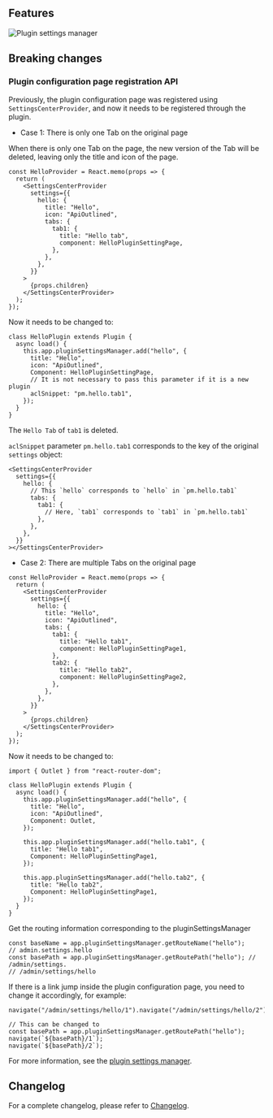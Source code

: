 ## Features

![Plugin settings manager](https://static-docs.nocobase.com/36c65785e5b8bb5eb39419a87e684eea.png)

## Breaking changes

### Plugin configuration page registration API

Previously, the plugin configuration page was registered using `SettingsCenterProvider`, and now it needs to be registered through the plugin.

* Case 1: There is only one Tab on the original page

When there is only one Tab on the page, the new version of the Tab will be deleted, leaving only the title and icon of the page.

```
const HelloProvider = React.memo(props => {
  return (
    <SettingsCenterProvider
      settings={{
        hello: {
          title: "Hello",
          icon: "ApiOutlined",
          tabs: {
            tab1: {
              title: "Hello tab",
              component: HelloPluginSettingPage,
            },
          },
        },
      }}
    >
      {props.children}
    </SettingsCenterProvider>
  );
});
```

Now it needs to be changed to:

```
class HelloPlugin extends Plugin {
  async load() {
    this.app.pluginSettingsManager.add("hello", {
      title: "Hello",
      icon: "ApiOutlined",
      Component: HelloPluginSettingPage,
      // It is not necessary to pass this parameter if it is a new plugin
      aclSnippet: "pm.hello.tab1",
    });
  }
}
```

The `Hello Tab` of `tab1` is deleted.

`aclSnippet` parameter `pm.hello.tab1` corresponds to the key of the original `settings` object:

```
<SettingsCenterProvider
  settings={{
    hello: {
      // This `hello` corresponds to `hello` in `pm.hello.tab1`
      tabs: {
        tab1: {
          // Here, `tab1` corresponds to `tab1` in `pm.hello.tab1`
        },
      },
    },
  }}
></SettingsCenterProvider>
```

* Case 2: There are multiple Tabs on the original page

```
const HelloProvider = React.memo(props => {
  return (
    <SettingsCenterProvider
      settings={{
        hello: {
          title: "Hello",
          icon: "ApiOutlined",
          tabs: {
            tab1: {
              title: "Hello tab1",
              component: HelloPluginSettingPage1,
            },
            tab2: {
              title: "Hello tab2",
              component: HelloPluginSettingPage2,
            },
          },
        },
      }}
    >
      {props.children}
    </SettingsCenterProvider>
  );
});
```

Now it needs to be changed to:

```
import { Outlet } from "react-router-dom";

class HelloPlugin extends Plugin {
  async load() {
    this.app.pluginSettingsManager.add("hello", {
      title: "Hello",
      icon: "ApiOutlined",
      Component: Outlet,
    });

    this.app.pluginSettingsManager.add("hello.tab1", {
      title: "Hello tab1",
      Component: HelloPluginSettingPage1,
    });

    this.app.pluginSettingsManager.add("hello.tab2", {
      title: "Hello tab2",
      Component: HelloPluginSettingPage1,
    });
  }
}
```

Get the routing information corresponding to the pluginSettingsManager

```
const baseName = app.pluginSettingsManager.getRouteName("hello");
// admin.settings.hello
const basePath = app.pluginSettingsManager.getRoutePath("hello"); // /admin/settings.
// /admin/settings/hello
```

If there is a link jump inside the plugin configuration page, you need to change it accordingly, for example:

```
navigate("/admin/settings/hello/1").navigate("/admin/settings/hello/2");

// This can be changed to
const basePath = app.pluginSettingsManager.getRoutePath("hello");
navigate(`${basePath}/1`);
navigate(`${basePath}/2`);
```

For more information, see the [plugin settings manager](https://docs.nocobase.com/development/client).

## Changelog

For a complete changelog, please refer to [Changelog](https://github.com/nocobase/nocobase/blob/main/CHANGELOG.md).
